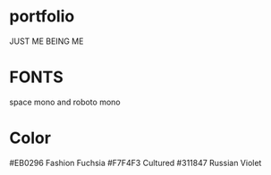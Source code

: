 # portfolio
JUST ME BEING ME


# FONTS
space mono and roboto mono

# Color
#EB0296 Fashion Fuchsia
#F7F4F3 Cultured
#311847 Russian Violet
